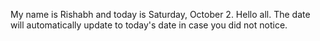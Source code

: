 My name is Rishabh and today is Saturday, October 2. Hello all. The date will automatically update to today's date in case you did not notice.
